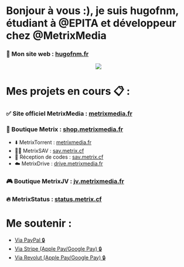 # Bonjour à vous :), je suis hugofnm, étudiant à @EPITA et développeur chez @MetrixMedia

### 🥴 Mon site web : <a href="https://hugofnm.fr">hugofnm.fr</a>

<p align="center"> 
    <img src="https://github-readme-stats.vercel.app/api?username=hugofnm&show_icons=true&theme=tokyonight">
</p>

# Mes projets en cours 📋 :

### ✅ Site officiel MetrixMedia : <a href="https://metrixmedia.fr">metrixmedia.fr</a>
### 🛒 Boutique Metrix : <a href="https://shop.metrixmedia.fr">shop.metrixmedia.fr</a>
- ⬇️ MetrixTorrent : <a href="https://shop.metrixmedia.fr/divers/torrentdownloader">metrixmedia.fr</a>
- 🧑‍🔧 MetrixSAV : <a href="https://sav.metrix.cf">sav.metrix.cf</a>
- 📩 Réception de codes : <a href="https://sav.metrix.cf">sav.metrix.cf</a>
- ☁️ MetrixDrive : <a href="https://drive.metrixmedia.fr">drive.metrixmedia.fr</a>
### 🎮 Boutique MetrixJV : <a href="https://jv.metrixmedia.fr">jv.metrixmedia.fr</a>
### 🔥 MetrixStatus : <a href="https://status.metrix.cf">status.metrix.cf</a>

# Me soutenir : 
- <a href="https://paypal.me/ougau/">Via PayPal 🔒</a>
- <a href="https://buy.stripe.com/3csaFkajK78zaE85kl">Via Stripe (Apple Pay/Google Pay) 🔒</a>
- <a href="https://revolut.me/hugofnm">Via Revolut (Apple Pay/Google Pay) 🔒</a>
